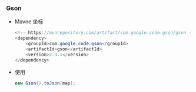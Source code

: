 ### Gson

- Mavne 坐标

  ```java
  <!-- https://mvnrepository.com/artifact/com.google.code.gson/gson -->
  <dependency>
      <groupId>com.google.code.gson</groupId>
      <artifactId>gson</artifactId>
      <version>2.3.1</version>
  </dependency>
  ```

- 使用

  ```java
  new Gson().toJson(map);
  ```

  
